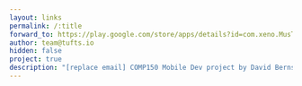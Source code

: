 ```yaml
---
layout: links
permalink: /:title
forward_to: https://play.google.com/store/apps/details?id=com.xeno.MusTrip
author: team@tufts.io
hidden: false
project: true
description: "[replace email] COMP150 Mobile Dev project by David Bernstein and Matt Carrington-Fair. Source: https://github.com/mcarri01/comp150"
---
```

